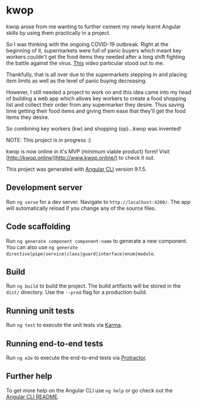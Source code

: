# kwop

kwop arose from me wanting to further cement my newly learnt Angular skills by using them practically in a project. 

So I was thinking with the ongoing COVID-19 outbreak. Right at the beginning of it, supermarkets were full of panic buyers which meant key workers couldn't get the food items they needed after a long shift fighting the battle against the virus. [This](https://www.youtube.com/watch?v=jmSPOSGpAYs) video particular stood out to me.

Thankfully, that is all over due to the supermarkets stepping in and placing item limits as well as the level of panic buying decreasing. 

However, I still needed a project to work on and this idea came into my head of building a web app which allows key workers to create a food shopping list and collect their order from any supermarker they desire. Thus saving time getting their food items and giving them ease that they'll get the food items they desire.

So combining key workers (kw) and shopping (op)...kwop was invented!

NOTE: This project is in progress :)

kwop is now online in it's MVP (minimum viable product) form! Visit [http://kwop.online](http://www.kwop.online/) to check it out.

This project was generated with [Angular CLI](https://github.com/angular/angular-cli) version 9.1.5.

## Development server

Run `ng serve` for a dev server. Navigate to `http://localhost:4200/`. The app will automatically reload if you change any of the source files.

## Code scaffolding

Run `ng generate component component-name` to generate a new component. You can also use `ng generate directive|pipe|service|class|guard|interface|enum|module`.

## Build

Run `ng build` to build the project. The build artifacts will be stored in the `dist/` directory. Use the `--prod` flag for a production build.

## Running unit tests

Run `ng test` to execute the unit tests via [Karma](https://karma-runner.github.io).

## Running end-to-end tests

Run `ng e2e` to execute the end-to-end tests via [Protractor](http://www.protractortest.org/).

## Further help

To get more help on the Angular CLI use `ng help` or go check out the [Angular CLI README](https://github.com/angular/angular-cli/blob/master/README.md).
